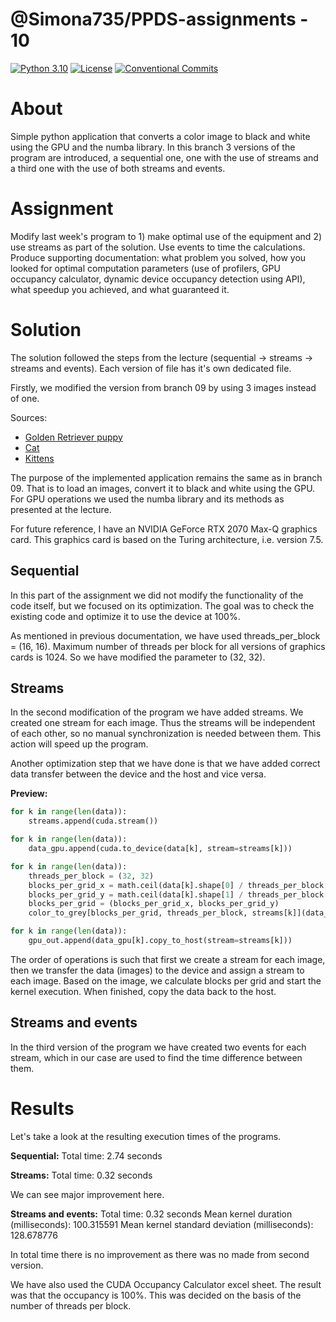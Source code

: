 # @Simona735/PPDS-assignments - 10
[![Python 3.10](https://img.shields.io/badge/python-3.10-blue.svg)](https://www.python.org/downloads/release/python-3102/)
[![License](https://img.shields.io/npm/l/@tandil/diffparse?color=%23007ec6)](https://github.com/Simona735/PPDS-assignments/blob/main/LICENSE)
[![Conventional Commits](https://img.shields.io/badge/Conventional%20Commits-1.0.0-blue.svg)](https://conventionalcommits.org)

# About
Simple python application that converts a color image to black and white using the GPU and the numba library. In this branch 3 versions of the program are introduced, a sequential one, one with the use of streams and a third one with the use of both streams and events. 

# Assignment

Modify last week's program to 1) make optimal use of the equipment and 2) use streams as part of the solution. Use events to time the calculations. Produce supporting documentation: what problem you solved, how you looked for optimal computation parameters (use of profilers, GPU occupancy calculator, dynamic device occupancy detection using API), what speedup you achieved, and what guaranteed it.

# Solution

The solution followed the steps from the lecture (sequential -> streams -> streams and events). Each version of file has it's own dedicated file.

Firstly, we modified the version from branch 09 by using 3 images instead of one.

Sources:
- [Golden Retriever puppy](https://en.wikipedia.org/wiki/Puppy#/media/File:Golde33443.jpg)
- [Cat](https://en.wikipedia.org/wiki/File:Felis_silvestris_catus_lying_on_rice_straw.jpg)
- [Kittens](https://en.wikipedia.org/wiki/File:Kitten_Sibling_Pair.jpg)

The purpose of the implemented application remains the same as in branch 09. That is to load an images, convert it to black and white using the GPU. For GPU operations we used the numba library and its methods as presented at the lecture. 

For future reference, I have an NVIDIA GeForce RTX 2070 Max-Q graphics card. This graphics card is based on the Turing architecture, i.e. version 7.5.

## Sequential 

In this part of the assignment we did not modify the functionality of the code itself, but we focused on its optimization. The goal was to check the existing code and optimize it to use the device at 100%.

As mentioned in previous documentation, we have used threads_per_block = (16, 16). Maximum number of threads per block for all versions of graphics cards is 1024. So we have modified the parameter to (32, 32).

## Streams

In the second modification of the program we have added streams. We created one stream for each image. Thus the streams will be independent of each other, so no manual synchronization is needed between them. This action will speed up the program. 

Another optimization step that we have done is that we have added correct data transfer between the device and the host and vice versa. 

**Preview:**

```python
for k in range(len(data)):
    streams.append(cuda.stream())

for k in range(len(data)):
    data_gpu.append(cuda.to_device(data[k], stream=streams[k]))

for k in range(len(data)):
    threads_per_block = (32, 32)
    blocks_per_grid_x = math.ceil(data[k].shape[0] / threads_per_block[0])
    blocks_per_grid_y = math.ceil(data[k].shape[1] / threads_per_block[1])
    blocks_per_grid = (blocks_per_grid_x, blocks_per_grid_y)
    color_to_grey[blocks_per_grid, threads_per_block, streams[k]](data_gpu[k])

for k in range(len(data)):
    gpu_out.append(data_gpu[k].copy_to_host(stream=streams[k]))
```

The order of operations is such that first we create a stream for each image, then we transfer the data (images) to the device and assign a stream to each image. Based on the image, we calculate blocks per grid and start the kernel execution. When finished, copy the data back to the host. 

## Streams and events

In the third version of the program we have created two events for each stream, which in our case are used to find the time difference between them. 

# Results

Let's take a look at the resulting execution times of the programs.

**Sequential:**
Total time: 2.74 seconds

**Streams:**
Total time: 0.32 seconds

We can see major improvement here.

**Streams and events:**
Total time: 0.32 seconds
Mean kernel duration (milliseconds): 100.315591
Mean kernel standard deviation (milliseconds): 128.678776

In total time there is no improvement as there was no made from second version. 

We have also used the CUDA Occupancy Calculator excel sheet. The result was that the occupancy is 100%. This was decided on the basis of the number of threads per block. 

